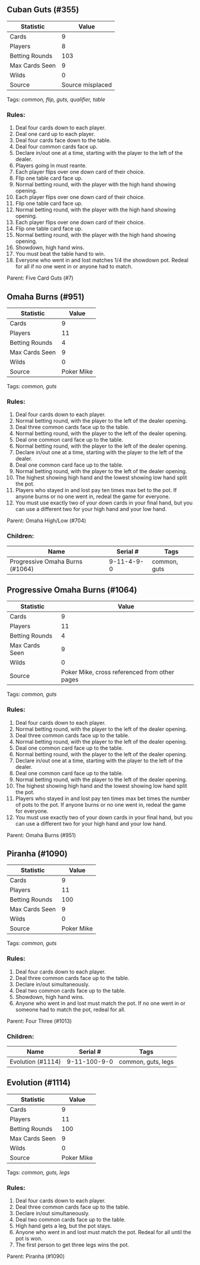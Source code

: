 ## Cuban Guts (#355)

|Statistic|Value|
|---------|-----|
|Cards|9|
|Players|8|
|Betting Rounds|103|
|Max Cards Seen|9|
|Wilds|0|
|Source|Source misplaced|

Tags: *common, flip, guts, qualifier, table*
### Rules:
1. Deal four cards down to each player.
2. Deal one card up to each player.
3. Deal four cards face down to the table.
4. Deal four common cards face up.
5. Declare in/out one at a time, starting with the player to the left of the dealer.
6. Players going in must reante.
7. Each player flips over one down card of their choice.
8. Flip one table card face up.
9. Normal betting round, with the player with the high hand showing opening.
10. Each player flips over one down card of their choice.
11. Flip one table card face up.
12. Normal betting round, with the player with the high hand showing opening.
13. Each player flips over one down card of their choice.
14. Flip one table card face up.
15. Normal betting round, with the player with the high hand showing opening.
16. Showdown, high hand wins.
17. You must beat the table hand to win.
18. Everyone who went in and lost matches 1/4 the showdown pot. Redeal for all if no one went in or anyone had to match.

Parent: Five Card Guts (#7)


## Omaha Burns (#951)

|Statistic|Value|
|---------|-----|
|Cards|9|
|Players|11|
|Betting Rounds|4|
|Max Cards Seen|9|
|Wilds|0|
|Source|Poker Mike|

Tags: *common, guts*
### Rules:
1. Deal four cards down to each player.
2. Normal betting round, with the player to the left of the dealer opening.
3. Deal three common cards face up to the table.
4. Normal betting round, with the player to the left of the dealer opening.
5. Deal one common card face up to the table.
6. Normal betting round, with the player to the left of the dealer opening.
7. Declare in/out one at a time, starting with the player to the left of the dealer.
8. Deal one common card face up to the table.
9. Normal betting round, with the player to the left of the dealer opening.
10. The highest showing high hand and the lowest showing low hand split the pot.
11. Players who stayed in and lost pay ten times max bet to the pot. If anyone burns or no one went in, redeal the game for everyone.
12. You must use exactly two of your down cards in your final hand, but you can use a different two for your high hand and your low hand.

Parent: Omaha High/Low (#704)
### Children:

|Name|Serial #|Tags|
|----|--------|----|
|Progressive Omaha Burns (#1064)|9-11-4-9-0|common, guts


## Progressive Omaha Burns (#1064)

|Statistic|Value|
|---------|-----|
|Cards|9|
|Players|11|
|Betting Rounds|4|
|Max Cards Seen|9|
|Wilds|0|
|Source|Poker Mike, cross referenced from other pages|

Tags: *common, guts*
### Rules:
1. Deal four cards down to each player.
2. Normal betting round, with the player to the left of the dealer opening.
3. Deal three common cards face up to the table.
4. Normal betting round, with the player to the left of the dealer opening.
5. Deal one common card face up to the table.
6. Normal betting round, with the player to the left of the dealer opening.
7. Declare in/out one at a time, starting with the player to the left of the dealer.
8. Deal one common card face up to the table.
9. Normal betting round, with the player to the left of the dealer opening.
10. The highest showing high hand and the lowest showing low hand split the pot.
11. Players who stayed in and lost pay ten times max bet times the number of pots to the pot. If anyone burns or no one went in, redeal the game for everyone.
12. You must use exactly two of your down cards in your final hand, but you can use a different two for your high hand and your low hand.

Parent: Omaha Burns (#951)


## Piranha (#1090)

|Statistic|Value|
|---------|-----|
|Cards|9|
|Players|11|
|Betting Rounds|100|
|Max Cards Seen|9|
|Wilds|0|
|Source|Poker Mike|

Tags: *common, guts*
### Rules:
1. Deal four cards down to each player.
2. Deal three common cards face up to the table.
3. Declare in/out simultaneously.
4. Deal two common cards face up to the table.
5. Showdown, high hand wins.
6. Anyone who went in and lost must match the pot. If no one went in or someone had to match the pot, redeal for all.

Parent: Four Three (#1013)
### Children:

|Name|Serial #|Tags|
|----|--------|----|
|Evolution (#1114)|9-11-100-9-0|common, guts, legs


## Evolution (#1114)

|Statistic|Value|
|---------|-----|
|Cards|9|
|Players|11|
|Betting Rounds|100|
|Max Cards Seen|9|
|Wilds|0|
|Source|Poker Mike|

Tags: *common, guts, legs*
### Rules:
1. Deal four cards down to each player.
2. Deal three common cards face up to the table.
3. Declare in/out simultaneously.
4. Deal two common cards face up to the table.
5. High hand gets a leg, but the pot stays.
6. Anyone who went in and lost must match the pot. Redeal for all until the pot is won.
7. The first person to get three legs wins the pot.

Parent: Piranha (#1090)


